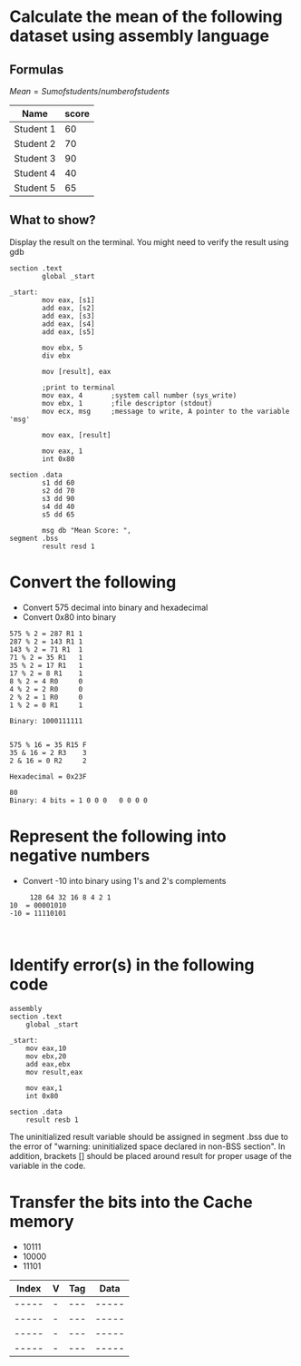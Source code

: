 # Calculate the mean of the following dataset using assembly language

## Formulas

$Mean=Sum of students/number of students$

| Name      | score |
| --------- | ----- |
| Student 1 | 60    |
| Student 2 | 70    |
| Student 3 | 90    |
| Student 4 | 40    |
| Student 5 | 65    |

## What to show?

Display the result on the terminal. You might need to verify the result using gdb

```
section .text
        global _start

_start:
        mov eax, [s1]
        add eax, [s2]
        add eax, [s3]
        add eax, [s4]
        add eax, [s5]

        mov ebx, 5
        div ebx

        mov [result], eax

        ;print to terminal
        mov	eax, 4       ;system call number (sys_write)
        mov	ebx, 1       ;file descriptor (stdout)
        mov	ecx, msg     ;message to write, A pointer to the variable 'msg'

        mov eax, [result]

        mov eax, 1
        int 0x80

section .data
        s1 dd 60
        s2 dd 70
        s3 dd 90
        s4 dd 40
        s5 dd 65

        msg db "Mean Score: ",
segment .bss
        result resd 1
```

# Convert the following

- Convert 575 decimal into binary and hexadecimal
- Convert 0x80 into binary

```
575 % 2 = 287 R1 1
287 % 2 = 143 R1 1
143 % 2 = 71 R1  1
71 % 2 = 35 R1   1
35 % 2 = 17 R1   1
17 % 2 = 8 R1    1
8 % 2 = 4 R0     0
4 % 2 = 2 R0     0
2 % 2 = 1 R0     0
1 % 2 = 0 R1     1

Binary: 1000111111


575 % 16 = 35 R15 F
35 & 16 = 2 R3    3
2 & 16 = 0 R2     2

Hexadecimal = 0x23F

80
Binary: 4 bits = 1 0 0 0   0 0 0 0

```

# Represent the following into negative numbers

- Convert -10 into binary using 1's and 2's complements

```
     128 64 32 16 8 4 2 1
10  = 00001010
-10 = 11110101



```

# Identify error(s) in the following code

```
assembly
section .text
    global _start

_start:
    mov eax,10
    mov ebx,20
    add eax,ebx
    mov result,eax

    mov eax,1
    int 0x80

section .data
    result resb 1
```

The uninitialized result variable should be assigned in segment .bss due to the error of "warning: uninitialized space declared in non-BSS section". In addition, brackets [] should be placed around result for proper usage of the variable in the code.

# Transfer the bits into the Cache memory

- 10111
- 10000
- 11101

| Index | V   | Tag | Data  |
| ----- | --- | --- | ----- |
| ----- | -   | --- | ----- |
| ----- | -   | --- | ----- |
| ----- | -   | --- | ----- |
| ----- | -   | --- | ----- |
